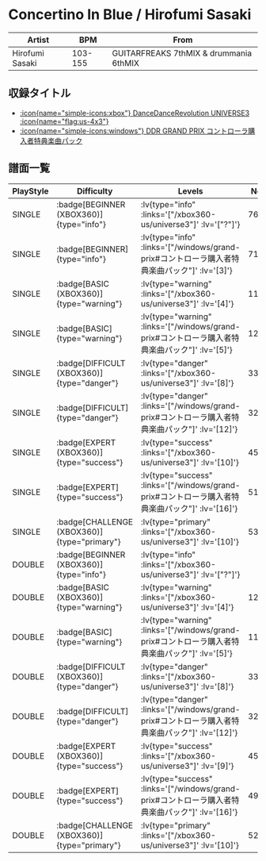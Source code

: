 # Concertino In Blue / Hirofumi Sasaki

|Artist|BPM|From|
|------|---|----|
|Hirofumi Sasaki|103-155|GUITARFREAKS 7thMIX & drummania 6thMIX|

## 収録タイトル

- [ :icon{name="simple-icons:xbox"} DanceDanceRevolution UNIVERSE3 :icon{name="flag:us-4x3"} ](/xbox360-us/universe3)
- [ :icon{name="simple-icons:windows"} DDR GRAND PRIX コントローラ購入者特典楽曲パック](/windows/grand-prix#コントローラ購入者特典楽曲パック)

## 譜面一覧

|PlayStyle|Difficulty|Levels|Notes|Movie|
|---------|----------|------|-----|-----|
|SINGLE| :badge[BEGINNER (XBOX360)]{type="info"} | :lv{type="info" :links='["/xbox360-us/universe3"]' :lv='["?"]'} |76/7||
|SINGLE| :badge[BEGINNER]{type="info"} | :lv{type="info" :links='["/windows/grand-prix#コントローラ購入者特典楽曲パック"]' :lv='[3]'} |71/5||
|SINGLE| :badge[BASIC (XBOX360)]{type="warning"} | :lv{type="warning" :links='["/xbox360-us/universe3"]' :lv='[4]'} |115/2||
|SINGLE| :badge[BASIC]{type="warning"} | :lv{type="warning" :links='["/windows/grand-prix#コントローラ購入者特典楽曲パック"]' :lv='[5]'} |121/4||
|SINGLE| :badge[DIFFICULT (XBOX360)]{type="danger"} | :lv{type="danger" :links='["/xbox360-us/universe3"]' :lv='[8]'} |333/10||
|SINGLE| :badge[DIFFICULT]{type="danger"} | :lv{type="danger" :links='["/windows/grand-prix#コントローラ購入者特典楽曲パック"]' :lv='[12]'} |323/10||
|SINGLE| :badge[EXPERT (XBOX360)]{type="success"} | :lv{type="success" :links='["/xbox360-us/universe3"]' :lv='[10]'} |458/6||
|SINGLE| :badge[EXPERT]{type="success"} | :lv{type="success" :links='["/windows/grand-prix#コントローラ購入者特典楽曲パック"]' :lv='[16]'} |519/11||
|SINGLE| :badge[CHALLENGE (XBOX360)]{type="primary"} | :lv{type="primary" :links='["/xbox360-us/universe3"]' :lv='[10]'} |530/15||
|DOUBLE| :badge[BEGINNER (XBOX360)]{type="info"} | :lv{type="info" :links='["/xbox360-us/universe3"]' :lv='["?"]'} |||
|DOUBLE| :badge[BASIC (XBOX360)]{type="warning"} | :lv{type="warning" :links='["/xbox360-us/universe3"]' :lv='[4]'} |120/2||
|DOUBLE| :badge[BASIC]{type="warning"} | :lv{type="warning" :links='["/windows/grand-prix#コントローラ購入者特典楽曲パック"]' :lv='[5]'} |119/4||
|DOUBLE| :badge[DIFFICULT (XBOX360)]{type="danger"} | :lv{type="danger" :links='["/xbox360-us/universe3"]' :lv='[8]'} |333/10||
|DOUBLE| :badge[DIFFICULT]{type="danger"} | :lv{type="danger" :links='["/windows/grand-prix#コントローラ購入者特典楽曲パック"]' :lv='[12]'} |324/10||
|DOUBLE| :badge[EXPERT (XBOX360)]{type="success"} | :lv{type="success" :links='["/xbox360-us/universe3"]' :lv='[9]'} |458/6||
|DOUBLE| :badge[EXPERT]{type="success"} | :lv{type="success" :links='["/windows/grand-prix#コントローラ購入者特典楽曲パック"]' :lv='[16]'} |491/12||
|DOUBLE| :badge[CHALLENGE (XBOX360)]{type="primary"} | :lv{type="primary" :links='["/xbox360-us/universe3"]' :lv='[10]'} |529/15||

